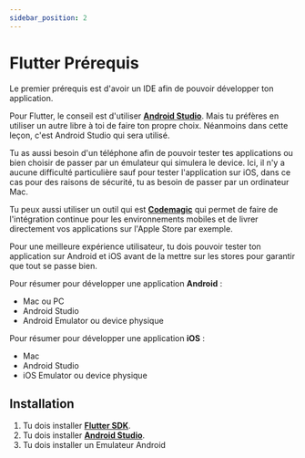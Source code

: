 ```yaml
---
sidebar_position: 2
---
```


# Flutter Prérequis

Le premier prérequis est d'avoir un IDE afin de pouvoir développer ton application. 

Pour Flutter, le conseil est d'utiliser [**Android Studio**](https://developer.android.com/studio/). Mais tu préfères en utiliser un autre libre à toi de faire ton propre choix. Néanmoins dans cette leçon, c'est Android Studio qui sera utilisé.

Tu as aussi besoin d'un téléphone afin de pouvoir tester tes applications ou bien choisir de passer par un émulateur qui simulera le device. Ici, il n'y a aucune difficulté particulière sauf pour tester l'application sur iOS, dans ce cas pour des raisons de sécurité, tu as besoin de passer par un ordinateur Mac.

Tu peux aussi utiliser un outil qui est [**Codemagic**](https://codemagic.io/start/) qui permet de faire de l'intégration continue pour les environnements mobiles et de livrer directement vos applications sur l'Apple Store par exemple.

Pour une meilleure expérience utilisateur, tu dois pouvoir tester ton application sur Android et iOS avant de la mettre sur les stores pour garantir que tout se passe bien.

Pour résumer pour développer une application **Android** :

* Mac ou PC
* Android Studio
* Android Emulator ou device physique

Pour résumer pour développer une application **iOS** :

* Mac
* Android Studio
* iOS Emulator ou device physique

## Installation

1. Tu dois installer [**Flutter SDK**](https://docs.flutter.dev/get-started/install/macos).
2. Tu dois installer [**Android Studio**](https://developer.android.com/studio/).
3. Tu dois installer un Emulateur Android

